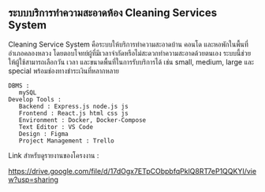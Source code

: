 ## ระบบบริการทำความสะอาดห้อง Cleaning Services System
Cleaning Service System คือระบบให้บริการทำความสะอาดบ้าน คอนโด และหอพักในพื้นที่อำเภอคลองหลวง โดยตอบโจทย์ผู้ที่มีเวลาจำกัดหรือไม่สะดวกทำความสะอาดด้วยตนเอง ระบบนี้ช่วยให้ผู้ใช้สามารถเลือกวัน เวลา และขนาดพื้นที่ในการรับบริการได้ เช่น small, medium, large และ special พร้อมช่องทางชำระเงินที่หลากหลาย


    DBMS :
       mySQL
    Develop Tools :
       Backend : Express.js node.js js 
       Frontend : React.js html css js 
       Environment : Docker, Docker-Compose
       Text Editor : VS Code
       Design : Figma
       Project Management : Trello

Link สำหรับดูรายงานของโครงงาน :

https://drive.google.com/file/d/17dOgx7ETpCObpbfqPklQ8RT7eP1QQKYI/view?usp=sharing
